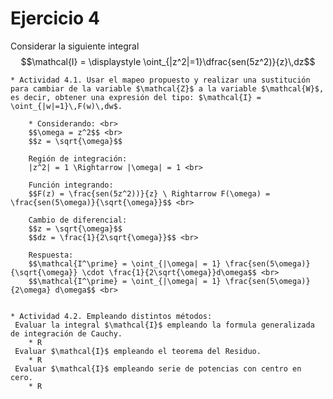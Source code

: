 # Ejercicio 4
Considerar la siguiente integral
$$\mathcal{I} = \displaystyle \oint_{|z^2|=1}\dfrac{sen(5z^2)}{z}\,dz$$


    * Actividad 4.1. Usar el mapeo propuesto y realizar una sustitución para cambiar de la variable $\mathcal{Z}$ a la variable $\mathcal{W}$, es decir, obtener una expresión del tipo: $\mathcal{I} = \oint_{|w|=1}\,F(w)\,dw$.

        * Considerando: <br> 
        $$\omega = z^2$$ <br>
        $$z = \sqrt{\omega}$$
        
        Región de integración:
        |z^2| = 1 \Rightarrow |\omega| = 1 <br>

        Función integrando:
        $$F(z) = \frac{sen(5z^2))}{z} \ Rightarrow F(\omega) = \frac{sen(5\omega)}{\sqrt{\omega}}$$ <br>

        Cambio de diferencial:
        $$z = \sqrt{\omega}$$
        $$dz = \frac{1}{2\sqrt{\omega}}$$ <br>
        
        Respuesta:
        $$\mathcal{I^\prime} = \oint_{|\omega| = 1} \frac{sen(5\omega)}{\sqrt{\omega}} \cdot \frac{1}{2\sqrt{\omega}}d\omega$$ <br>
        $$\mathcal{I^\prime} = \oint_{|\omega| = 1} \frac{sen(5\omega)}{2\omega} d\omega$$ <br>


    * Actividad 4.2. Empleando distintos métodos:
     Evaluar la integral $\mathcal{I}$ empleando la formula generalizada de integración de Cauchy.
        * R 
     Evaluar $\mathcal{I}$ empleando el teorema del Residuo.
        * R 
     Evaluar $\mathcal{I}$ empleando serie de potencias con centro en cero.
        * R 
